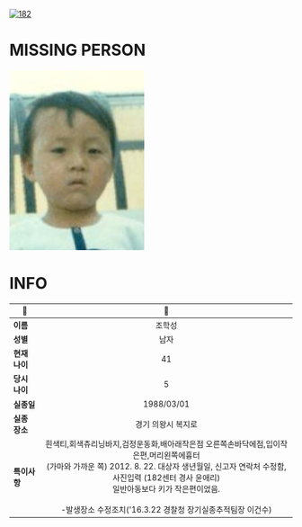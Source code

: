 [![182](https://img.shields.io/badge/%EC%8B%A4%EC%A2%85%EC%8B%A0%EA%B3%A0%EB%8A%94%20%EA%B5%AD%EB%B2%88%EC%97%86%EC%9D%B4-182-blue)](http://safe182.go.kr/index.do)

# MISSING PERSON

<img src="./missing_person.jpg">

# INFO

|🔑|💎|
|--|:--:|
|**이름**|조학성|
|**성별**|남자|
|**현재 나이**|41|
|**당시 나이**|5|
|**실종일**|1988/03/01|
|**실종 장소**|경기 의왕시 복지로 |
|**특이사항**|흰색티,회색츄리닝바지,검정운동화,배아래작은점 오른쪽손바닥에점,입이작은편,머리왼쪽에흉터</br>(가마와 가까운 쪽) 2012. 8. 22. 대상자 생년월일, 신고자 연락처 수정함, 사진입력 (182센터 경사 윤애리)</br>일반아동보다 키가 작은편이었음.</br></br>-발생장소 수정조치('16.3.22 경찰청 장기실종추적팀장 이건수)|
